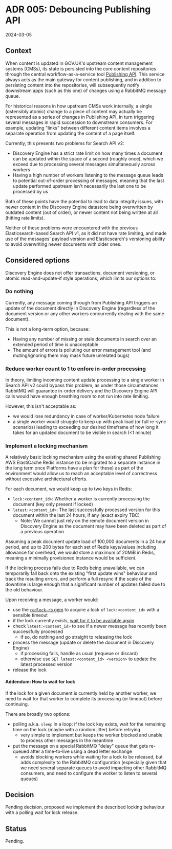 # ADR 005: Debouncing Publishing API
2024-03-05

## Context
When content is updated in GOV.UK's upstream content management systems (CMSs), its state is
persisted into the core content repositories through the central workflow-as-a-service tool
[Publishing API][publishing-api]. This service always acts as the main gateway for content
publishing, and in addition to persisting content into the repositories, will subsequently notify
downstream apps (such as this one) of changes using a RabbitMQ message queue.

For historical reasons in how upstream CMSs work internally, a single (ostensibly atomic) change to
a piece of content may actually be represented as a series of changes in Publishing API, in turn
triggering several messages in rapid succession to downstream consumers. For example, updating
"links" between different content items involves a separate operation from updating the content of a
page itself.

Currently, this presents two problems for Search API v2:
- Discovery Engine has a strict rate limit on how many times a document can be updated within the
  space of a second (roughly once), which we exceed due to processing several messages
  simultaneously across workers
- Having a high number of workers listening to the message queue leads to potential out-of-order
  processing of messages, meaning that the last update performed upstream isn't necessarily the last
  one to be processed by us

Both of these points have the potential to lead to data integrity issues, with newer content in the
Discovery Engine datastore being overwritten by outdated content (out of order), or newer content
not being written at all (hitting rate limits).

Neither of these problems were encountered with the previous Elasticsearch-based Search API v1, as
it did not have rate limiting, and made use of the messages' payload version and Elasticsearch's
versioning ability to avoid overwriting newer documents with older ones.

## Considered options

Discovery Engine does not offer transactions, document versioning, or atomic read-and-update-if
style operations, which limits our options to:

### Do nothing

Currently, any message coming through from Publishing API triggers an update of the document
directly in Discovery Engine (regardless of the document version or any other workers concurrently
dealing with the same document).

This is not a long-term option, because:
- Having any number of missing or stale documents in search over an extended period of time is
  unacceptable
- The amount of errors is polluting our error management tool (and muting/ignoring them may mask
  future unrelated bugs)

### Reduce worker count to 1 to enfore in-order processing

In theory, limiting incoming content update processing to a single worker in Search API v2 could
bypass this problem, as under those circumstances RabbitMQ will guarantee in-order delivery and the
Discovery Engine API calls would have enough breathing room to not run into rate limiting.

However, this isn't acceptable as:
- we would lose redundancy in case of worker/Kubernetes node failure
- a single worker would struggle to keep up with peak load (or full re-sync scenarios) leading to
  exceeding our desired timeframe of how long it takes for an updated document to be visible in
  search (<1 minute)

### Implement a locking mechanism

A relatively basic locking mechanism using the existing shared Publishing AWS ElastiCache Redis
instance (to be migrated to a separate instance in the long term once Platforms have a plan for
these) as part of the environment would allow us to reach an acceptable level of correctness without
excessive architectural efforts.

For each document, we would keep up to two keys in Redis:
- `lock:<content_id>`: Whether a worker is currently processing the document (key only present if
  locked)
- `latest:<content_id>`: The last successfully processed version for this document within the last
  24 hours, if any (exact expiry TBC)
  - Note: We cannot just rely on the remote document version in Discovery Engine as the document may
    have been deleted as part of a previous operation

Assuming a peak document update load of 100,000 documents in a 24 hour period, and up to 200 bytes
for each set of Redis keys/values including allowance for overhead, we would store a maximum of
20MiB in Redis, meaning a minimally provisioned instance would be sufficient.

If the locking process fails due to Redis being unavailable, we can temporarily fall back onto the
existing "first update wins" behaviour and track the resulting errors, and perform a full resync if
the scale of the downtime is large enough that a significant number of updates failed due to the old
behaviour.

Upon receiving a message, a worker would:
- use the [`redlock-rb` gem][redlock-gem] to acquire a lock of `lock:<content_id>` with a sensible
  timeout
- if the lock currently exists, [wait for it to be available again](#addendum-how-to-wait-for-lock)
- check `latest:<content_id>` to see if a newer message has recently been successfully processed
  - if so, do nothing and go straight to releasing the lock
- process the message (update or delete the document in Discovery Engine)
  - if processing fails, handle as usual (requeue or discard)
  - otherwise use `SET latest:<content_id> <version>` to update the latest processed version
- release the lock

#### Addendum: How to wait for lock

If the lock for a given document is currently held by another worker, we need to wait for that
worker to complete its processing (or timeout) before continuing.

There are broadly two options:
- polling a.k.a. `sleep` in a loop: if the lock key exists, wait for the remaining time on the lock
  (maybe with a random jitter) before retrying
  - very simple to implement but keeps the worker blocked and unable to process other messages in
    the meantime
- put the message on a special RabbitMQ "delay" queue that gets re-queued after a time-to-live using
  a dead letter exchange
  - avoids blocking workers while waiting for a lock to be released, but adds complexity to the
    RabbitMQ configuration (especially given that we need several separate queues to avoid impacting
    other RabbitMQ consumers, and need to configure the worker to listen to several queues)

## Decision
Pending decision, proposed we implement the described locking behaviour with a polling wait for lock
release.

## Status
Pending.

[publishing-api]: https://github.com/alphagov/publishing-api
[redlock-gem]: https://github.com/leandromoreira/redlock-rb
